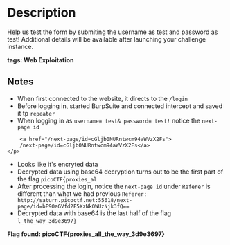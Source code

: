 # Description
Help us test the form by submiting the username as test and password as test!
Additional details will be available after launching your challenge instance.

**tags: Web Exploitation**

## Notes
- When first connected to the website, it directs to the `/login`
- Before logging in, started BurpSuite and connected intercept and saved it tp `repeater`
- When logging in as `username= test& password= test!` notice the `next-page id`
```<p>Found. Redirecting to 
    <a href="/next-page/id=cGljb0NURntwcm94aWVzX2Fs">
    /next-page/id=cGljb0NURntwcm94aWVzX2Fs</a>
</p>
```
- Looks like it's encryted data
- Decrypted data using base64 decryption turns out to be the first part of the flag `picoCTF{proxies_al`
- After processing the login, notice the `next-page id` under `Referer` is different than what we had previous
`Referer: http://saturn.picoctf.net:55618/next-page/id=bF90aGVfd2F5XzNkOWUzNjk3fQ==`
- Decrypted data with base64 is the last half of the flag `l_the_way_3d9e3697}`


**Flag found: picoCTF{proxies_all_the_way_3d9e3697}**